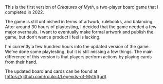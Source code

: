 This is the first version of _Creatures of Myth_, a two-player board game that I completed in 2022. 

The game is still unfinished in terms of artwork, rulebooks, and balancing. After around 30 hours of playtesting, I decided that the game needed a few major overhauls. I want to eventually make formal artwork and publish the game, but don't want a product I feel is lacking. 

I'm currently a few hundred hours into the updated version of the game. We've done some playtesting, but it is still missing a few things. The main difference of this version is that players perform actions by playing cards from their hand. 

The updated board and cards can be found at [https://github.com/rouloct/Legends-of-Myth](url).
